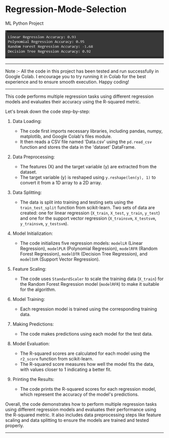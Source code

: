 # Regression-Mode-Selection
ML Python Project

![](https://github.com/developer-venish/Regression-Mode-Selection/blob/main/predict.png)

---------------------------------------------------------------------------------------

Note :- All the code in this project has been tested and run successfully in Google Colab. I encourage you to try running it in Colab for the best experience and to ensure smooth execution. Happy coding!

---------------------------------------------------------------------------------------

This code performs multiple regression tasks using different regression models and evaluates their accuracy using the R-squared metric.

Let's break down the code step-by-step:

1. Data Loading:
   - The code first imports necessary libraries, including pandas, numpy, matplotlib, and Google Colab's files module.
   - It then reads a CSV file named 'Data.csv' using the `pd.read_csv` function and stores the data in the 'dataset' DataFrame.

2. Data Preprocessing:
   - The features (X) and the target variable (y) are extracted from the dataset.
   - The target variable (y) is reshaped using `y.reshape(len(y), 1)` to convert it from a 1D array to a 2D array.

3. Data Splitting:
   - The data is split into training and testing sets using the `train_test_split` function from scikit-learn. Two sets of data are created: one for linear regression (`X_train`, `X_test`, `y_train`, `y_test`) and one for the support vector regression (`X_trainsvm`, `X_testsvm`, `y_trainsvm`, `y_testsvm`).

4. Model Initialization:
   - The code initializes five regression models: `modelLR` (Linear Regression), `modelPLR` (Polynomial Regression), `modelRFR` (Random Forest Regression), `modelDTR` (Decision Tree Regression), and `modelSVR` (Support Vector Regression).

5. Feature Scaling:
   - The code uses `StandardScaler` to scale the training data (`X_train`) for the Random Forest Regression model (`modelRFR`) to make it suitable for the algorithm.

6. Model Training:
   - Each regression model is trained using the corresponding training data.

7. Making Predictions:
   - The code makes predictions using each model for the test data.

8. Model Evaluation:
   - The R-squared scores are calculated for each model using the `r2_score` function from scikit-learn.
   - The R-squared score measures how well the model fits the data, with values closer to 1 indicating a better fit.

9. Printing the Results:
   - The code prints the R-squared scores for each regression model, which represent the accuracy of the model's predictions.

Overall, the code demonstrates how to perform multiple regression tasks using different regression models and evaluates their performance using the R-squared metric. It also includes data preprocessing steps like feature scaling and data splitting to ensure the models are trained and tested properly.

---------------------------------------------------------------------------------------
